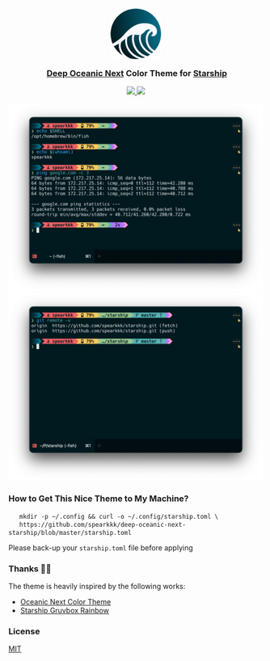 <h3 align="center">
	<img src="./big_wave.svg" width="100" alt="big_wave"/><br/>
	<img src="https://raw.githubusercontent.com/catppuccin/catppuccin/main/assets/misc/transparent.png" height="30" width="0px"/>
	<a href="https://github.com/spearkkk/deep-oceanic-next">Deep Oceanic Next</a> Color Theme for <a href="https://starship.rs">Starship</a>
</h3>
<p align="center">
	<a href="https://github.com/spearkkk/deep-oceanic-next-starship/stargazers">
		<img src="https://img.shields.io/github/stars/spearkkk/deep-oceanic-next-starship?colorA=001a1f&colorB=fac863&style=for-the-badge">
	</a>
	<a href="https://github.com/spearkkk/starship-oceanic-next/contributors">
		<img src="https://img.shields.io/github/contributors/spearkkk/starship-oceanic-next?colorA=001a1f&colorB=5fb3b3&style=for-the-badge">
	</a>
</p>

![deep-oceanic-next-starship_01.png](./deep-oceanic-next-starship_01.png)
![deep-oceanic-next-starship_02.png](./deep-oceanic-next-starship_02.png)

### How to Get This Nice Theme to My Machine?
```shell
   mkdir -p ~/.config && curl -o ~/.config/starship.toml \
   https://github.com/spearkkk/deep-oceanic-next-starship/blob/master/starship.toml
```
Please back-up your `starship.toml` file before applying

### Thanks 🫰🏼

The theme is heavily inspired by the following works:

- [Oceanic Next Color Theme](https://github.com/voronianski/oceanic-next-color-scheme)
- [Starship Gruvbox Rainbow](https://github.com/fang2hou/starship-gruvbox-rainbow)

### License

[MIT](LICENSE)


